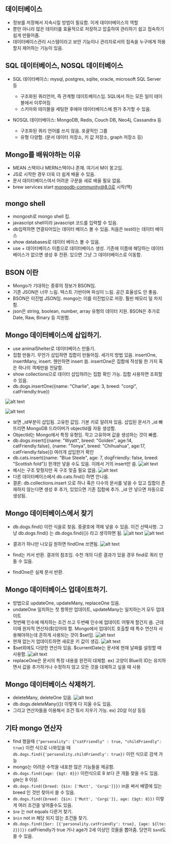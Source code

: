 ## 데이터베이스

- 정보를 저장해서 지속시킬 방법이 필요함. 이게 데이터베이스의 역할
- 뿐만 아니라 많은 데이터를 효율적으로 저장하고 압출하여 관리하기 쉽고 접속하기 쉽게 만들어줌.
- 데이터베이스관리 시스템이라고 보안 기능이나 관리자로서의 접속을 누구에게 허용할지 제어하는 기능이 있음.

## SQL 데이터베이스, NOSQL 데이터베이스

- SQL 데이터베이스: mysql, postgres, sqlite, oracle, microsoft SQL Server 등

  - 구조화된 쿼리언어, 즉 관계형 데이트베이스임. SQL에서 하는 모든 일이 테이블에서 이루어짐
  - 스키마와 테이블을 세팅한 후에야 데이터베이스에 뭔가 추가할 수 있음.

- NOSQL 데이터베이스: MongoDB, Redis, Couch DB, Neo4j, Cassandra 등
  - 구조화된 쿼리 언어를 쓰지 않음. 포괄적인 그룹
  - 유형 다양함. (문서 데이터 저장소, 키 값 저장소, graph 저장소 등)

## Mongo를 배워야하는 이유

- MEAN 스택이나 MERN스택이나 존재. 여기서 M이 몽고임.
- JS로 시작한 경우 더욱 더 쉽게 배울 수 있음.
- 문서 데이터베이스여서 어려운 구문을 새로 배울 필요 없음.
- brew services start mongodb-community@8.0로 시작(맥)

## mongo shell

- mongosh로 mongo shell 킴.
- javascript shell이라 javascript 코드를 입력할 수 있음.
- db입력하면 연결되어있는 데이터 베이스 볼 수 있음. 처음은 test라는 데이터 베이스
- show databases로 데이터 베이스 볼 수 있음.
- use + 데이터베이스 이름으로 데이터베이스 생성. 기존에 이름에 해당하는 데이터베이스가 없으면 생성 후 전환. 있으면 그냥 그 데이터베이스로 이동함.

## BSON 이란

- Mongo가 기대하는 종류의 정보가 BSON임.
- 기존 JSON은 너무 느림. 텍스트 기반이며 파싱이 느림. 공간 효율성도 안 좋음.
- BSON은 이진법 JSON임. mongo는 이를 이진법으로 저장. 훨씬 메모리 덜 차지함.
- json은 string, boolean, number, array 유형의 데이터 지원. BSON은 추가로 Date, Raw, Binary 등 지원함.

## Mongo 데이터베이스에 삽입하기.

- use animalShelter로 데이터베이스 만들기.
- 집합 만들기. 무언가 삽입하면 집합이 만들어짐. 세가지 방법 있음. insertOne, insertMany, insert. 웬만하면 insert 씀. insertOne은 집합에 작성될 한 가지 혹은 하나의 객체만을 전달함.
- show collections으로 데이터 삽입하려는 집합 확인 가능. 집합 사용하면 조회할 수 있음.
- db.dogs.insertOne({name: "Charlie", age: 3, breed: "corgi", catFriendly:true})

![alt text](image.png)

![alt text](image-1.png)

- 보면 \_id부분이 삽입됨. 고유한 값임. 기본 키로 알려져 있음. 삽입된 문서가 \_id 빠뜨리면 MongoDB 드라이버가 objectId를 자동 생성함.
- ObjectId는 Mongo에서 특정 유형임. 작고 고유하며 값을 생성하는 것이 빠름.
- db.dogs.insert([{name: "Wyatt", breed: "Golden", age:14, catFriendly:false}, {name: "Tonya", breed: "Chihuahua", age:17, catFriendly:false}]) 여러개 삽입한거 확인
- db.cats.insert({name: "Blue Steele", age: 7, dogFriendly: false, breed: "Scottish fold"}) 한개만 넣을 수도 있음. 이래서 거의 insert만 씀.
  ![alt text](image-2.png)
- 예시는 구조 맞췄지만 꼭 구조 맞출 필요 없음.
  ![alt text](image-3.png)
- 다른 데이터베이스에서 db.cats.find() 하면 안나옴.
- 결론: db.collections.insert 으로 하나 혹은 다수의 문서를 넣을 수 있고 집합이 존재하지 않는다면 생성 후 추가, 있었으면 기존 집합에 추가. \_id 안 넣으면 자동으로 생성됨.

## Mongo 데이터베이스에서 찾기

- db.dogs.find() 이런 식을로 찾음. 중괄호에 객체 넣을 수 있음. 이건 선택사항. 그냥 db.dogs.find() 는 db.dogs.find({}) 라고 생각하면 됨.
  ![alt text](image-4.png)
  ![alt text](image-5.png)

- 결과가 하나만 나오길 원하면 findOne 쓰면됨.
  ![alt text](image-6.png)
- find는 커서 반환. 결과의 참조임. 수천 개의 다른 결과가 있을 경우 find로 쿼리 만들 수 있음.
- findOne은 실제 문서 반환.

## Mongo 데이터베이스 업데이트하기.

- 방법으로 updateOne, updateMany, replaceOne 있음.
- undateOne 일치하는 첫 항목만 업데이트, updateMany는 일치하는거 모두 업데이트
- 첫번째 인수에 매치하는 조건 쓰고 두번째 인수에 업데이트 어떻게 할건지 씀. 근데 이때 원자적 연산자(\$)있어야 함. Mongo에서 업데이트 호출할 때 특수 연산자 사용해야하는데 흔하게 사용되는 것이 $set임.
  ![alt text](image-7.png)
- 현재 없는거 업데이트하면 새로운 키 값이 생김.
  ![alt text](image-8.png)
- \$set외에도 다양한 연산자 있음. $currentDate는 문서에 현재 날짜를 설정할 때 사용함.
  ![alt text](image-9.png)
- replaceOne은 문서의 특정 내용을 완전히 대체함. ex) 고양이 Blue의 ID는 유지하면서 값을 추가하거나 수정하지 않고 모든 것을 대체하고 싶을 때 사용

## Mongo 데이터베이스 삭제하기.

- deleteMany, deleteOne 있음.
  ![alt text](image-10.png)
- db.dogs.deleteMany({}) 이렇게 다 지울 수도 있음.
- 그리고 연산자들을 이용해서 조건 줘서 지우기 가능. ex) 20살 이상 등등

## 기타 mongo 연산자

- find 했을때 `{"personality": {"catFriendly" : true, "childFriendly": true}` 이런 식으로 나와있을 때 `db.dogs.find({'personality.childFriendly': true})` 이런 식으로 검색 가능
- mongo는 어려운 수학을 내포한 많은 기능들을 제공함.
- `db.dogs.find({age: {$gt: 8}})` 이런식으로 8 보다 큰 개들 찾을 수도 있음. gte는 8 이상.
- `db.dogs.find({breed: {$in: ['Mutt', 'Corgi']}})` in을 써서 배열에 있는 breed 인 것만 찾아서 쓸 수 있음.
- `db.dogs.find({breed: {$in: ['Mutt', 'Corgi']}, age: {$gt: 8}})` 이렇게 여러 조건을 넣어줄수도 있음.
- `$ne` 는 not equals 다른거 찾기.
- `$nin` not in 해당 되지 않는 조건들 찾기.
- `db.dogs.find({$or: [{'personality.catFriendly': true}, {age: ${lte: 2}}]})` catFriendly가 true 거나 age가 2세 이상인 것들을 뽑아줌. 당연히 `$and`도 쓸 수 있음.
